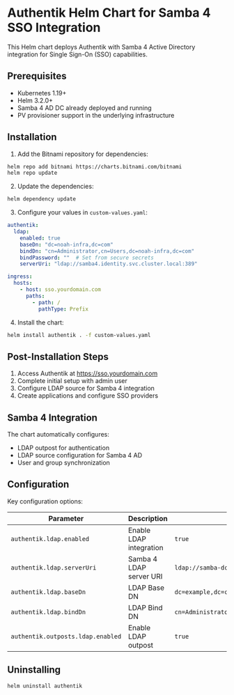 # Authentik Helm Chart for Samba 4 SSO Integration

This Helm chart deploys Authentik with Samba 4 Active Directory integration for Single Sign-On (SSO) capabilities.

## Prerequisites

- Kubernetes 1.19+
- Helm 3.2.0+
- Samba 4 AD DC already deployed and running
- PV provisioner support in the underlying infrastructure

## Installation

1. Add the Bitnami repository for dependencies:
```bash
helm repo add bitnami https://charts.bitnami.com/bitnami
helm repo update
```

2. Update the dependencies:
```bash
helm dependency update
```

3. Configure your values in `custom-values.yaml`:
```yaml
authentik:
  ldap:
    enabled: true
    baseDn: "dc=noah-infra,dc=com"
    bindDn: "cn=Administrator,cn=Users,dc=noah-infra,dc=com"
    bindPassword: ""  # Set from secure secrets
    serverUri: "ldap://samba4.identity.svc.cluster.local:389"

ingress:
  hosts:
    - host: sso.yourdomain.com
      paths:
        - path: /
          pathType: Prefix
```

4. Install the chart:
```bash
helm install authentik . -f custom-values.yaml
```

## Post-Installation Steps

1. Access Authentik at https://sso.yourdomain.com
2. Complete initial setup with admin user
3. Configure LDAP source for Samba 4 integration
4. Create applications and configure SSO providers

## Samba 4 Integration

The chart automatically configures:
- LDAP outpost for authentication
- LDAP source configuration for Samba 4 AD
- User and group synchronization

## Configuration

Key configuration options:

| Parameter | Description | Default |
|-----------|-------------|---------|
| `authentik.ldap.enabled` | Enable LDAP integration | `true` |
| `authentik.ldap.serverUri` | Samba 4 LDAP server URI | `ldap://samba-dc.default.svc.cluster.local` |
| `authentik.ldap.baseDn` | LDAP Base DN | `dc=example,dc=com` |
| `authentik.ldap.bindDn` | LDAP Bind DN | `cn=Administrator,cn=Users,dc=example,dc=com` |
| `authentik.outposts.ldap.enabled` | Enable LDAP outpost | `true` |

## Uninstalling

```bash
helm uninstall authentik
```
